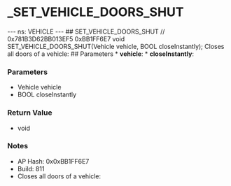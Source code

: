 # _SET_VEHICLE_DOORS_SHUT

--- ns: VEHICLE --- ## SET_VEHICLE_DOORS_SHUT  // 0x781B3D62BB013EF5 0xBB1FF6E7 void SET_VEHICLE_DOORS_SHUT(Vehicle vehicle, BOOL closeInstantly);  Closes all doors of a vehicle:  ## Parameters * **vehicle**: * **closeInstantly**:

### Parameters
* Vehicle vehicle
* BOOL closeInstantly

### Return Value
* void

### Notes
* AP Hash: 0x0xBB1FF6E7
* Build: 811
* Closes all doors of a vehicle:

